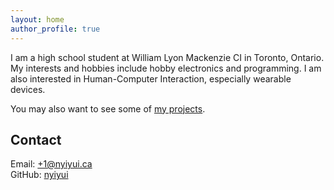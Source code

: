 ```yaml
---
layout: home
author_profile: true
---
```


I am a high school student at William Lyon Mackenzie CI in Toronto, Ontario.
My interests and hobbies include hobby electronics and programming.
I am also interested in Human-Computer Interaction, especially wearable devices.

You may also want to see some of [my projects](/projects).

## Contact

Email: [+1@nyiyui.ca](mailto:+1@nyiyui.ca) <br />
GitHub: [nyiyui](https://github.com/nyiyui)
